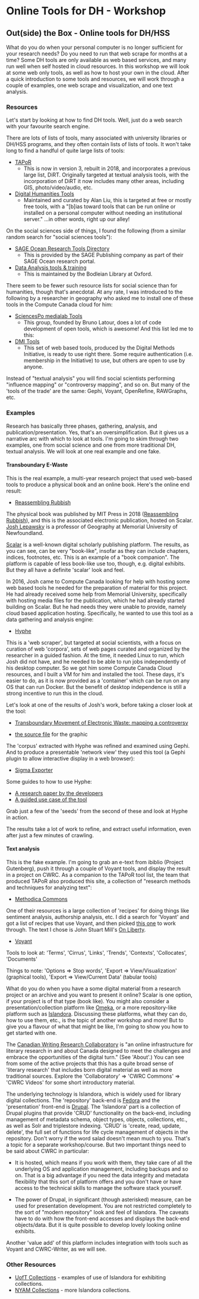 # Online Tools for DH - Workshop

## Out(side) the Box - Online tools for DH/HSS

What do you do when your personal computer is no longer sufficient for your research needs? Do you need to run that web scrape for months at a time? Some DH tools are only available as web based services, and many run well when self hosted in cloud resources. In this workshop we will look at some web only tools, as well as how to host your own in the cloud. After a quick introduction to some tools and resources, we will work through a couple of examples, one web scrape and visualization, and one text analysis.

### Resources

Let's start by looking at how to find DH tools. Well, just do a web search with your favourite search engine.

There are lots of lists of tools, many associated with university libraries or DH/HSS programs, and they often contain lists of lists of tools. It won't take long to find a handful of quite large lists of tools:

+ [TAPoR](http://tapor.ca/)
  * This is now in version 3, rebuilt in 2018, and incorporates a previous large list, DiRT. Originally targeted at textual analysis tools, with the incorporation of DiRT it now includes many other areas, including GIS, photo/video/audio, etc.
+ [Digital Humanities Tools](http://dhresourcesforprojectbuilding.pbworks.com/w/page/69244319/Digital%20Humanities%20Tools)
  * Maintained and curated by Alan Liu, this is targeted at free or mostly free tools, with a "[b]ias toward tools that can be run online or installed on a personal computer without needing an institutional server." ...in other words, right up our alley!

On the social sciences side of things, I found the following (from a similar random search for "social sciences tools"):

+ [SAGE Ocean Research Tools Directory](https://ocean.sagepub.com/research-tools-directory/intro)
  *  This is provided by the SAGE Publishing company as part of their SAGE Ocean research portal.
+ [Data Analysis tools & training](https://ox.libguides.com/c.php?g=422947&p=2888387)
  * This is maintained by the Bodleian Library at Oxford.

There seem to be fewer such resource lists for social science than for humanities, though that's anecdotal. At any rate, I was introduced to the following by a researcher in geography who asked me to install one of these tools in the Compute Canada cloud for him:

+ [SciencesPo medialab Tools](https://medialab.sciencespo.fr/en/tools/)
  * This group, founded by Bruno Latour, does a lot of code development of open tools, which is awesome! And this list led me to this:
+ [DMI Tools](https://wiki.digitalmethods.net/Dmi/ToolDatabase)
  * This set of web based tools, produced by the Digital Methods Initiative, is ready to use right there. Some require authentication (i.e. membership in the Initiative) to use, but others are open to use by anyone.

Instead of "textual analysis" you will find social scientists performing "influence mapping" or "controversy mapping", and so on. But many of the 'tools of the trade' are the same: Gephi, Voyant, OpenRefine, RAWGraphs, etc.

### Examples

Research has basically three phases, gathering, analysis, and publication/presentation. Yes, that's an oversimplification. But it gives us a narrative arc with which to look at tools. I'm going to skim through two examples, one from social science and one from more traditional DH, textual analysis. We will look at one real example and one fake.

#### Transboundary E-Waste

This is the real example, a multi-year research project that used web-based tools to produce a physical book and an online book. Here's the online end result:

+ [Reassembling Rubbish](https://scalar.usc.edu/works/reassembling-rubbish/index)

The physical book was published by MIT Press in 2018 ([Reassembling Rubbish](https://mitpress.mit.edu/books/reassembling-rubbish)), and this is the associated electronic publication, hosted on Scalar. [Josh Lepawsky](https://www.mun.ca/geog/people/faculty/jlepawsky.php) is a professor of Geography at Memorial University of Newfoundland.

[Scalar](https://scalar.me/anvc/scalar/) is a well-known digital scholarly publishing platform. The results, as you can see, can be very "book-like", insofar as they can include chapters, indices, footnotes, etc. This is an example of a "book companion". The platform is capable of less book-like use too, though, e.g. digital exhibits. But they all have a definite 'scalar' look and feel.

In 2016, Josh came to Compute Canada looking for help with hosting some web based tools he needed for the preparation of material for this project. He had already received some help from Memorial University, specifically with hosting media files for the publication, which he had already started building on Scalar. But he had needs they were unable to provide, namely cloud based application hosting. Specifically, he wanted to use this tool as a data gathering and analysis engine:

+ [Hyphe](https://hyphe.medialab.sciences-po.fr/)

This is a 'web scraper', but targeted at social scientists, with a focus on curation of web 'corpora', sets of web pages curated and organized by the researcher in a guided fashion. At the time, it needed Linux to run, which Josh did not have, and he needed to be able to run jobs independently of his desktop computer. So we got him some Compute Canada Cloud resources, and I built a VM for him and installed the tool. These days, it's easier to do, as it is now provided as a 'container' which can be run on any OS that can run Docker. But the benefit of desktop independence is still a strong incentive to run this in the cloud.

Let's look at one of the results of Josh's work, before taking a closer look at the tool:

+ [Transboundary Movement of Electronic Waste: mapping a controversy](https://scalar.usc.edu/works/transboundary-e-waste/index)

+ [the source file](http://leon.creait.mun.ca/ewaste-export/StEP/networkhyphe-indexissues/index.html) for the graphic

The 'corpus' extracted with Hyphe was refined and examined using Gephi. And to produce a presentable 'network view' they used this tool (a Gephi plugin to allow interactive display in a web browser):

+ [Sigma Exporter](https://blogs.oii.ox.ac.uk/vis/)

Some guides to how to use Hyphe:

+ [A research paper by the developers](https://www.researchgate.net/profile/Tommaso_Venturini/publication/298170031_Hyphe_a_curation-oriented_approach_to_web_crawling_for_the_social_sciences/links/574c18d108ae7dff1bcfeab8/Hyphe-a-curation-oriented-approach-to-web-crawling-for-the-social-sciences.pdf)
+ [A guided use case of the tool](https://reticular.hypotheses.org/231)

Grab just a few of the 'seeds' from the second of these and look at Hyphe in action.

The results take a lot of work to refine, and extract useful information, even after just a few minutes of crawling.

#### Text analysis

This is the fake example. I'm going to grab an e-text from ibiblio (Project Gutenberg), push it through a couple of Voyant tools, and display the result in a project on CWRC. As a companion to the TAPoR tool list, the team that produced TAPoR also produced this site, a collection of "research methods and techniques for analyzing text":

+ [Methodica Commons](http://methodi.ca/)

One of their resources is a large collection of 'recipes' for doing things like sentiment analysis, authorship analysis, etc. I did a search for 'Voyant' and got a list of recipes that use Voyant, and then picked [this one](https://www.when2meet.com/?10721161-lf2TL) to work through. The text I chose is John Stuart Mill's [On Liberty](http://www.gutenberg.org/cache/epub/34901/pg34901.txt).

+ [Voyant](https://voyant-tools.org/)

Tools to look at: 'Terms', 'Cirrus', 'Links', 'Trends', 'Contexts', 'Collocates', 'Documents'

Things to note: 'Options => Stop words', 'Export => View/Visualization' (graphical tools), 'Export => View/Current Data' (tabular tools)

What do you do when you have a some digital material from a research project or an archive and you want to present it online? Scalar is one option, if your project is of that type (book like). You might also consider a presentation/collection platform like [Omeka](https://omeka.org/), or a more repository-like platform such as [Islandora](https://islandora.ca/). Discussing these platforms, what they can do, how to use them, etc., is the topic of another workshop and more! But to give you a flavour of what that might be like, I'm going to show you how to get started with one.

The [Canadian Writing Research Collaboratory](https://cwrc.ca/) is "an online infrastructure for literary research in and about Canada designed to meet the challenges and embrace the opportunities of the digital turn." (See 'About'.) You can see from some of the active projects that this has a quite broad sense of 'literary research' that includes born digital material as well as more traditional sources. Explore the 'Collaboratory' => 'CWRC Commons' => 'CWRC Videos' for some short introductory material.

The underlying technology is Islandora, which is widely used for library digital collections. The 'repository' back-end is [Fedora](https://duraspace.org/fedora/) and the 'presentation' front-end is [Drupal](https://www.drupal.org/). The 'Islandora' part is a collection of Drupal plugins that provide 'CRUD' functionality on the back-end, including management of metadata schema, object types, objects, collections, etc., as well as Solr and triplestore indexing. 'CRUD' is 'create, read, update, delete', the full set of functions for life cycle management of objects in the repository. Don't worry if the word salad doesn't mean much to you. That's a topic for a separate workshop/course. But two important things need to be said about CWRC in particular:

+ It is hosted, which means if you work with them, they take care of all the underlying OS and application management, including backups and so on. That is a big advantage if you need the data integrity and metadata flexibility that this sort of platform offers and you don't have or have access to the technical skills to manage the software stack yourself.

+ The power of Drupal, in significant (though asterisked) measure, can be used for presentation development. You are not restricted completely to the sort of "modern repository" look and feel of Islandora. The caveats have to do with how the front-end accesses and displays the back-end objects/data. But it is quite possible to develop lovely looking online exhibits.

Another 'value add' of this platform includes integration with tools such as Voyant and CWRC-Writer, as we will see.

### Other Resources

+ [UofT Collections](https://collections.library.utoronto.ca/) - examples of use of Islandora for exhibiting collections. 
+ [NYAM Collections](https://digitalcollections.nyam.org/islandora/object/islandora%3Aroot) - more Islandora collections.
